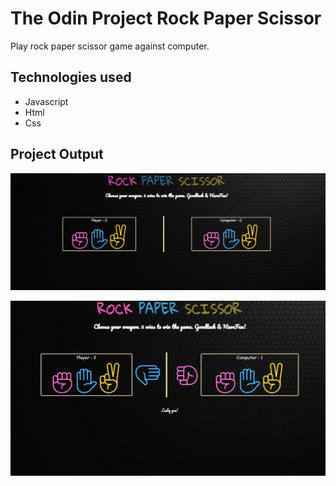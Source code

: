 #  The Odin Project Rock Paper Scissor
   Play rock paper scissor game against computer.
   
## Technologies used

* Javascript
* Html
* Css

## Project Output

![Start Game](https://github.com/jcrunatay/Rock-_Paper_Scissors/blob/main/rps.png "Start Game") 

![RPS Ingame](https://github.com/jcrunatay/Rock-_Paper_Scissors/blob/main/rps2.png "In game") 
